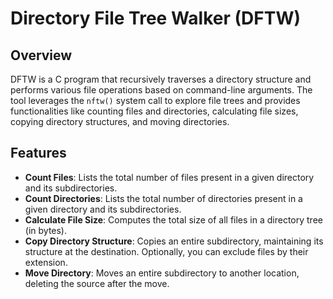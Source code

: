 # Directory File Tree Walker (DFTW)

## Overview
DFTW is a C program that recursively traverses a directory structure and performs various file operations based on command-line arguments. The tool leverages the `nftw()` system call to explore file trees and provides functionalities like counting files and directories, calculating file sizes, copying directory structures, and moving directories.

## Features
- **Count Files**: Lists the total number of files present in a given directory and its subdirectories.
- **Count Directories**: Lists the total number of directories present in a given directory and its subdirectories.
- **Calculate File Size**: Computes the total size of all files in a directory tree (in bytes).
- **Copy Directory Structure**: Copies an entire subdirectory, maintaining its structure at the destination. Optionally, you can exclude files by their extension.
- **Move Directory**: Moves an entire subdirectory to another location, deleting the source after the move.
